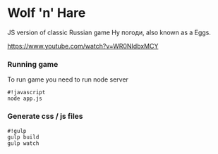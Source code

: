 # Wolf 'n' Hare #

JS version of classic Russian game Ну погоди, also known as a Eggs.

https://www.youtube.com/watch?v=WR0NIdbxMCY

### Running game ###
To run game you need to run node server

```
#!javascript
node app.js

```

### Generate css / js files ###

```
#!gulp
gulp build
gulp watch

```